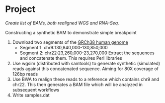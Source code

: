 # Project
*Create list of BAMs, both realigned WGS and RNA-Seq.*

Constructing a synthetic BAM to demonstrate simple breakpoint

1. Download two segments of the [GRCh38 human genome](http://genome.ucsc.edu/cgi-bin/das/hg19/dna)
    * Segment 1: chr9:130,840,000-130,850,000
    * Segment 2: chr22:23,260,000-23,270,000
   Extract the sequences and concatenate them.  This requires Perl libraries
2. Use wgsim (distributed with samtools) to generate synthetic (simulated) reads
   against this concatenated sequence.  Aiming for 80X coverage of 126bp reads
3. Use BWA to realign these reads to a reference which contains chr9 and chr22.  This then generates
   a BAM file which will be analyzed in subsequent workflows
4. Write samples.dat
